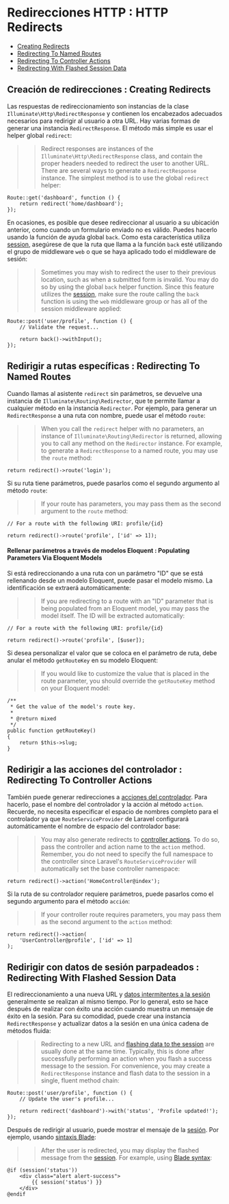 # Redirecciones HTTP : HTTP Redirects

- [Creating Redirects](#creating-redirects)
- [Redirecting To Named Routes](#redirecting-named-routes)
- [Redirecting To Controller Actions](#redirecting-controller-actions)
- [Redirecting With Flashed Session Data](#redirecting-with-flashed-session-data)

<a name="creating-redirects"></a>
## Creación de redirecciones : Creating Redirects

Las respuestas de redireccionamiento son instancias de la clase `Illuminate\Http\RedirectResponse` y contienen los encabezados adecuados necesarios para redirigir al usuario a otra URL. Hay varias formas de generar una instancia `RedirectResponse`. El método más simple es usar el helper global `redirect`:
> > Redirect responses are instances of the `Illuminate\Http\RedirectResponse` class, and contain the proper headers needed to redirect the user to another URL. There are several ways to generate a `RedirectResponse` instance. The simplest method is to use the global `redirect` helper:

    Route::get('dashboard', function () {
        return redirect('home/dashboard');
    });

En ocasiones, es posible que desee redireccionar al usuario a su ubicación anterior, como cuando un formulario enviado no es válido. Puedes hacerlo usando la función de ayuda global `back`. Como esta característica utiliza [session](/docs/{{version}}/session), asegúrese de que la ruta que llama a la función `back` esté utilizando el grupo de middleware `web` o que se haya aplicado todo el middleware de sesión:
> > Sometimes you may wish to redirect the user to their previous location, such as when a submitted form is invalid. You may do so by using the global `back` helper function. Since this feature utilizes the [session](/docs/{{version}}/session), make sure the route calling the `back` function is using the `web` middleware group or has all of the session middleware applied:

    Route::post('user/profile', function () {
        // Validate the request...

        return back()->withInput();
    });

<a name="redirecting-named-routes"></a>
## Redirigir a rutas específicas : Redirecting To Named Routes

Cuando llamas al asistente `redirect` sin parámetros, se devuelve una instancia de `Illuminate\Routing\Redirector`, que te permite llamar a cualquier método en la instancia `Redirector`. Por ejemplo, para generar un `RedirectResponse` a una ruta con nombre, puede usar el método `route`:
> > When you call the `redirect` helper with no parameters, an instance of `Illuminate\Routing\Redirector` is returned, allowing you to call any method on the `Redirector` instance. For example, to generate a `RedirectResponse` to a named route, you may use the `route` method:

    return redirect()->route('login');

Si su ruta tiene parámetros, puede pasarlos como el segundo argumento al método `route`:
> > If your route has parameters, you may pass them as the second argument to the `route` method:

    // For a route with the following URI: profile/{id}

    return redirect()->route('profile', ['id' => 1]);

#### Rellenar parámetros a través de modelos Eloquent : Populating Parameters Via Eloquent Models

Si está redireccionando a una ruta con un parámetro "ID" que se está rellenando desde un modelo Eloquent, puede pasar el modelo mismo. La identificación se extraerá automáticamente:
> > If you are redirecting to a route with an "ID" parameter that is being populated from an Eloquent model, you may pass the model itself. The ID will be extracted automatically:

    // For a route with the following URI: profile/{id}

    return redirect()->route('profile', [$user]);

Si desea personalizar el valor que se coloca en el parámetro de ruta, debe anular el método `getRouteKey` en su modelo Eloquent:
> > If you would like to customize the value that is placed in the route parameter, you should override the `getRouteKey` method on your Eloquent model:

    /**
     * Get the value of the model's route key.
     *
     * @return mixed
     */
    public function getRouteKey()
    {
        return $this->slug;
    }

<a name="redirecting-controller-actions"></a>
## Redirigir a las acciones del controlador : Redirecting To Controller Actions

También puede generar redirecciones a [acciones del controlador](/docs/{{version}}/controllers). Para hacerlo, pase el nombre del controlador y la acción al método `action`. Recuerde, no necesita especificar el espacio de nombres completo para el controlador ya que `RouteServiceProvider` de Laravel configurará automáticamente el nombre de espacio del controlador base:
> > You may also generate redirects to [controller actions](/docs/{{version}}/controllers). To do so, pass the controller and action name to the `action` method. Remember, you do not need to specify the full namespace to the controller since Laravel's `RouteServiceProvider` will automatically set the base controller namespace:

    return redirect()->action('HomeController@index');

Si la ruta de su controlador requiere parámetros, puede pasarlos como el segundo argumento para el método `acción`:
> > If your controller route requires parameters, you may pass them as the second argument to the `action` method:

    return redirect()->action(
        'UserController@profile', ['id' => 1]
    );

<a name="redirecting-with-flashed-session-data"></a>
## Redirigir con datos de sesión parpadeados : Redirecting With Flashed Session Data

El redireccionamiento a una nueva URL y [datos intermitentes a la sesión](/docs/{{version}}/session#flash-data) generalmente se realizan al mismo tiempo. Por lo general, esto se hace después de realizar con éxito una acción cuando muestra un mensaje de éxito en la sesión. Para su comodidad, puede crear una instancia `RedirectResponse` y actualizar datos a la sesión en una única cadena de métodos fluida:
> > Redirecting to a new URL and [flashing data to the session](/docs/{{version}}/session#flash-data) are usually done at the same time. Typically, this is done after successfully performing an action when you flash a success message to the session. For convenience, you may create a `RedirectResponse` instance and flash data to the session in a single, fluent method chain:

    Route::post('user/profile', function () {
        // Update the user's profile...

        return redirect('dashboard')->with('status', 'Profile updated!');
    });

Después de redirigir al usuario, puede mostrar el mensaje de la [sesión](/docs/{{version}}/sesión). Por ejemplo, usando [sintaxis Blade](/docs/{{version}}/blade):
> > After the user is redirected, you may display the flashed message from the [session](/docs/{{version}}/session). For example, using [Blade syntax](/docs/{{version}}/blade):

    @if (session('status'))
        <div class="alert alert-success">
            {{ session('status') }}
        </div>
    @endif
